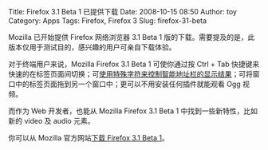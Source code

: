 Title: Firefox 3.1 Beta 1 已提供下载
Date: 2008-10-15 08:50
Author: toy
Category: Apps
Tags: Firefox, Firefox 3
Slug: firefox-31-beta

Mozilla 已开始提供 Firefox 网络浏览器 3.1 Beta 1
版的下载。需要提及的是，此版本仅用于测试目的，感兴趣的用户可亲自下载体验。

对于终端用户来说，Mozilla Firefox 3.1 Beta 1 可使你通过按 Ctrl + Tab
快捷键来快速的在标签页面间切换；可[使用特殊字符来控制智能地址栏的显示结果](http://ed.agadak.net/2008/07/firefox-31-restricts-matches-keywords)；可将窗口中的标签页面拖到另一个窗口中；更可以不用安装任何插件就能观看
Ogg 视频。

而作为 Web 开发者，也能从 Mozilla Firefox 3.1 Beta 1
中找到一些新特性，比如新的 video 及 audio 元素。

你可以从 Mozilla 官方网站[下载 Firefox 3.1 Beta
1](http://www.mozilla.com/en-US/firefox/all-beta.html)。
